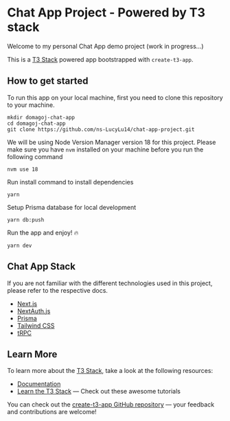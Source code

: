 # Chat App Project - Powered by T3 stack

Welcome to my personal Chat App demo project (work in progress...)

This is a [T3 Stack](https://create.t3.gg/) powered app bootstrapped with `create-t3-app`.

## How to get started

To run this app on your local machine, first you need to clone this repository to your machine.

```
mkdir domagoj-chat-app
cd domagoj-chat-app
git clone https://github.com/ns-LucyLu14/chat-app-project.git
```

We will be using Node Version Manager version 18 for this project. Please make sure you have `nvm` installed on your machine before you run the following command

```
nvm use 18
```

Run install command to install dependencies

```
yarn
```

Setup Prisma database for local development

```
yarn db:push
```

Run the app and enjoy! 🔥

```
yarn dev
```

## Chat App Stack

If you are not familiar with the different technologies used in this project, please refer to the respective docs.

- [Next.js](https://nextjs.org)
- [NextAuth.js](https://next-auth.js.org)
- [Prisma](https://prisma.io)
- [Tailwind CSS](https://tailwindcss.com)
- [tRPC](https://trpc.io)

## Learn More

To learn more about the [T3 Stack](https://create.t3.gg/), take a look at the following resources:

- [Documentation](https://create.t3.gg/)
- [Learn the T3 Stack](https://create.t3.gg/en/faq#what-learning-resources-are-currently-available) — Check out these awesome tutorials

You can check out the [create-t3-app GitHub repository](https://github.com/t3-oss/create-t3-app) — your feedback and contributions are welcome!
